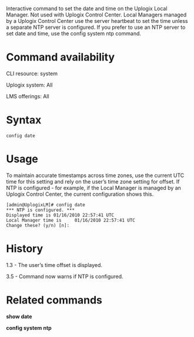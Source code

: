 <!-- 5.4 -->

Interactive command to set the date and time on the Uplogix Local Manager. Not used with Uplogix Control Center. Local Managers managed by a Uplogix Control Center use the server heartbeat to set the time unless a separate NTP server is configured. If you prefer to use an NTP server to set date and time, use the config system ntp command.

# Command availability 

CLI resource: system

Uplogix system: All

LMS offerings: All

# Syntax 

```
config date
```

# Usage 

To maintain accurate timestamps across time zones, use the current UTC time for this setting and rely on the user’s time zone setting for offset. If NTP is configured - for example, if the Local Manager is managed by an Uplogix Control Center, the current configuration shows this.

```
[admin@UplogixLM]# config date
*** NTP is configured. ***
Displayed time is 01/16/2010 22:57:41 UTC
Local Manager time is     01/16/2010 22:57:41 UTC
Change these? (y/n) [n]:
```

# History 

1.3 - The user’s time offset is displayed.

3.5 - Command now warns if NTP is configured.

# Related commands 

**show date**

**config system ntp**
